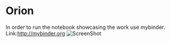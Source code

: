 # Orion
In order to run the notebook showcasing the work use mybinder.
Link:http://mybinder.org
![ScreenShot](https://cloud.githubusercontent.com/assets/15954923/21268015/28638b76-c3ad-11e6-89d5-6096e56f924a.png)
